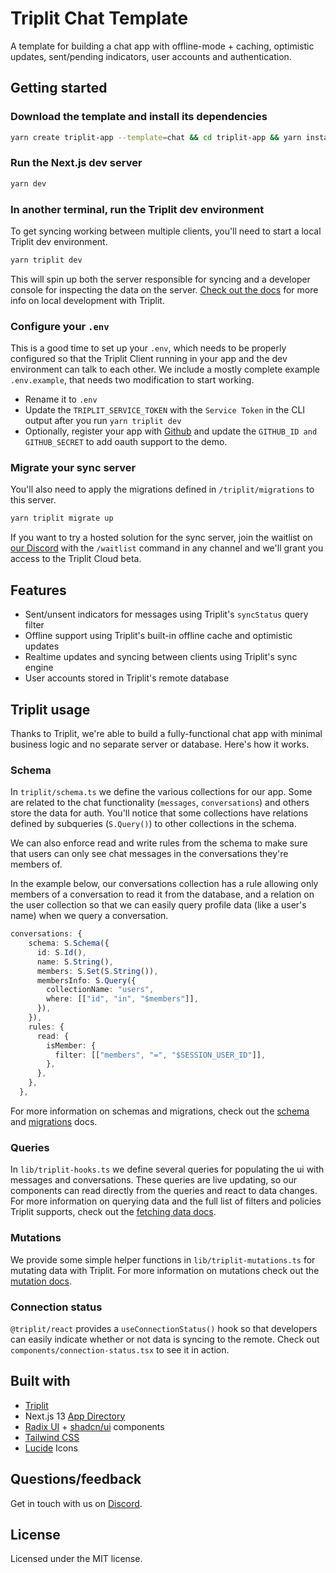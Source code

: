 # Triplit Chat Template

A template for building a chat app with offline-mode + caching, optimistic updates, sent/pending indicators, user accounts and authentication.

## Getting started

### Download the template and install its dependencies

```bash
yarn create triplit-app --template=chat && cd triplit-app && yarn install
```

### Run the Next.js dev server

```bash
yarn dev
```

### In another terminal, run the Triplit dev environment

To get syncing working between multiple clients, you'll need to start a local Triplit dev environment.

```bash
yarn triplit dev
```

This will spin up both the server responsible for syncing and a developer console for inspecting the data on the server. [Check out the docs](https://www.triplit.dev/docs/guides/local-development#start-triplit-services) for more info on local development with Triplit.

### Configure your `.env`

This is a good time to set up your `.env`, which needs to be properly configured so that the Triplit Client running in your app and the dev environment can talk to each other. We include a mostly complete example `.env.example`, that needs two modification to start working.

- Rename it to `.env`
- Update the `TRIPLIT_SERVICE_TOKEN` with the `Service Token` in the CLI output after you run `yarn triplit dev`
- Optionally, register your app with [Github](https://docs.github.com/en/apps/oauth-apps/building-oauth-apps/creating-an-oauth-app) and update the `GITHUB_ID and GITHUB_SECRET` to add oauth support to the demo.

### Migrate your sync server

You'll also need to apply the migrations defined in `/triplit/migrations` to this server.

```bash
yarn triplit migrate up
```

If you want to try a hosted solution for the sync server, join the waitlist on [our Discord](https://discord.gg/q89sGWHqQ5) with the `/waitlist` command in any channel and we'll grant you access to the Triplit Cloud beta.

## Features

- Sent/unsent indicators for messages using Triplit's `syncStatus` query filter
- Offline support using Triplit's built-in offline cache and optimistic updates
- Realtime updates and syncing between clients using Triplit's sync engine
- User accounts stored in Triplit's remote database

## Triplit usage

Thanks to Triplit, we're able to build a fully-functional chat app with minimal business logic and no separate server or database. Here's how it works.

### Schema

In `triplit/schema.ts` we define the various collections for our app. Some are related to the chat functionality (`messages`, `conversations`) and others store the data for auth. You'll notice that some collections have relations defined by subqueries (`S.Query()`) to other collections in the schema.

We can also enforce read and write rules from the schema to make sure that users can only see chat messages in the conversations they're members of.

In the example below, our conversations collection has a rule allowing only members of a conversation to read it from the database, and a relation on the user collection so that we can easily query profile data (like a user's name) when we query a conversation.

```typescript
conversations: {
    schema: S.Schema({
      id: S.Id(),
      name: S.String(),
      members: S.Set(S.String()),
      membersInfo: S.Query({
        collectionName: "users",
        where: [["id", "in", "$members"]],
      }),
    }),
    rules: {
      read: {
        isMember: {
          filter: [["members", "=", "$SESSION_USER_ID"]],
        },
      },
    },
  },
```

For more information on schemas and migrations, check out the [schema](https://www.triplit.dev/docs/schemas) and [migrations](https://www.triplit.dev/docs/guides/migrations) docs.

### Queries

In `lib/triplit-hooks.ts` we define several queries for populating the ui with messages and conversations. These queries are live updating, so our components can read directly from the queries and react to data changes. For more information on querying data and the full list of filters and policies Triplit supports, check out the [fetching data docs](https://www.triplit.dev/docs/fetching-data/queries).

### Mutations

We provide some simple helper functions in `lib/triplit-mutations.ts` for mutating data with Triplit. For more information on mutations check out the [mutation docs](https://www.triplit.dev/docs/updating-data).

### Connection status

`@triplit/react` provides a `useConnectionStatus()` hook so that developers can easily indicate whether or not data is syncing to the remote. Check out `components/connection-status.tsx` to see it in action.

## Built with

- [Triplit](https://triplit.dev)
- Next.js 13 [App Directory](https://nextjs.org/docs/app)
- [Radix UI](https://www.radix-ui.com/) + [shadcn/ui](https://ui.shadcn.com/) components
- [Tailwind CSS](https://tailwindcss.com/)
- [Lucide](https://lucide.dev) Icons

## Questions/feedback

Get in touch with us on [Discord](https://discord.gg/q89sGWHqQ5).

## License

Licensed under the MIT license.
